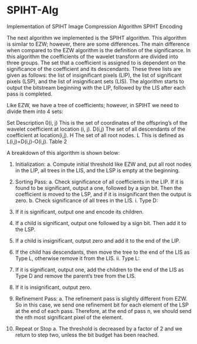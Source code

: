 # SPIHT-Alg
Implementation of SPIHT Image Compression Algorithm
SPIHT Encoding

The next algorithm we implemented is the SPIHT algorithm.  This algorithm is similar to EZW; however, there are some differences.  The main difference when compared to the EZW algorithm is the definition of the significance.  In this algorithm the coefficients of the wavelet transform are divided into three groups.  The set that a coefficient is assigned to is dependent on the significance of the coefficient and its descendants. These three lists are given as follows: the list of insignificant pixels (LIP), the list of significant pixels (LSP), and the list of insignificant sets (LIS).  The algorithm starts to output the bitstream beginning with the LIP, followed by the LIS after each pass is completed.

Like EZW, we have a tree of coefficients; however, in SPIHT we need to divide them into 4 sets:

Set
Description
0(i, j)
This is the set of coordinates of the offspring’s of the wavelet coefficient at location (i, j).
D(i,j)
The set of all descendants of the coefficient at location(i,j).
H
The set of all root nodes.
L
This is defined as L(i,j)=D(i,j)-O(i,j).
Table 2

A breakdown of this algorithm is shown below:
1.	Initialization:
a.	Compute initial threshold like EZW and, put all root nodes in the LIP, all trees in the LIS, and the LSP is empty at the beginning.
2.	Sorting Pass:
a.	Check significance of all coefficients in the LIP.  If it is found to be significant, output a one, followed by a sign bit.  Then the coefficient is moved to the LSP, and if it is insignificant then the output is zero.
b.	Check significance of all trees in the LIS.
i.	Type D:
1.	If it is significant, output one and encode its children.
2.	If a child is significant, output one followed by a sign bit.  Then add it to the LSP.
3.	If a child is insignificant, output zero and add it to the end of the LIP.
4.	If the child has descendants, then move the tree to the end of the LIS as Type L, otherwise remove it from the LIS.
ii.	 Type L:
1.	If it is significant, output one, add the children to the end of the LIS as Type D and remove the parent’s tree from the LIS.
2.	If it is insignificant, output zero.
3.	Refinement Pass:
a.	The refinement pass is slightly different from EZW. So in this case, we send one refinement bit for each element of the LSP at the end of each pass. Therefore, at the end of pass n, we should send the nth most significant pixel of the element.

4.	Repeat or Stop
a.	The threshold is decreased by a factor of 2 and we return to step two, unless the bit budget has been reached.

